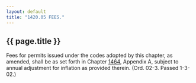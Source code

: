 ```yaml
---
layout: default 
title: "1420.05 FEES."
---
```


{{ page.title }}
----------------

Fees for permits issued under the codes adopted by this chapter, as
amended, shall be as set forth in Chapter [1464](58d37b9c.html),
Appendix A, subject to annual adjustment for inflation as provided
therein. (Ord. 02-3. Passed 1-3-02.)
